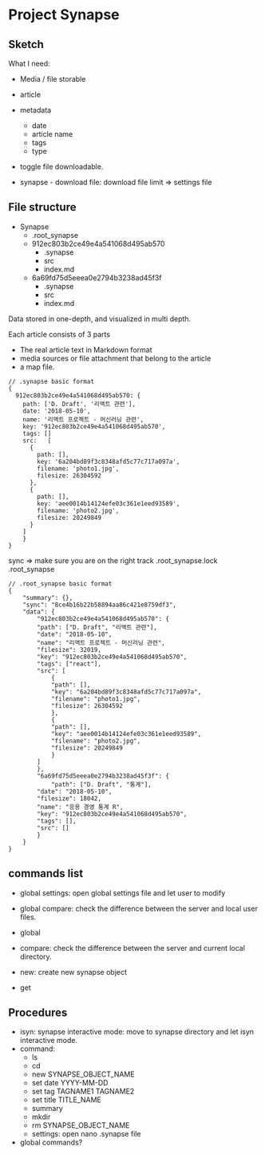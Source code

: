 # Project Synapse

## Sketch

What I need:

- Media / file storable
- article
- metadata
  - date
  - article name
  - tags
  - type
- toggle file downloadable.

- synapse - download file: download file limit => settings file

## File structure

- Synapse
  - .root_synapse
  - 912ec803b2ce49e4a541068d495ab570
    - .synapse
    - src
    - index.md
  - 6a69fd75d5eeea0e2794b3238ad45f3f
    - .synapse
    - src
    - index.md

Data stored in one-depth, and visualized in multi depth.

Each article consists of 3 parts

- The real article text in Markdown format
- media sources or file attachment that belong to the article
- a map file.

```
// .synapse basic format
{
  912ec803b2ce49e4a541068d495ab570: {
  	path: ['D. Draft', '리액트 관련'],
  	date: '2018-05-10',
  	name: '리액트 프로젝트 - 머신러닝 관련',
    key: '912ec803b2ce49e4a541068d495ab570',
    tags: []
    src:   [
      {
        path: [],
        key: '6a204bd89f3c8348afd5c77c717a097a',
        filename: 'photo1.jpg',
        filesize: 26304592
      },
      {
        path: [],
        key: 'aee0014b14124efe03c361e1eed93589',
        filename: 'photo2.jpg',
        filesize: 20249849
      }
    ]
	}
}
```

sync => make sure you are on the right track
.root_synapse.lock
.root_synapse

```
// .root_synapse basic format
{
    "summary": {},
    "sync": "8ce4b16b22b58894aa86c421e8759df3",
    "data": {
        "912ec803b2ce49e4a541068d495ab570": {
        "path": ["D. Draft", "리액트 관련"],
        "date": "2018-05-10",
        "name": "리액트 프로젝트 - 머신러닝 관련",
        "filesize": 32019,
        "key": "912ec803b2ce49e4a541068d495ab570",
        "tags": ["react"],
        "src": [
            {
            "path": [],
            "key": "6a204bd89f3c8348afd5c77c717a097a",
            "filename": "photo1.jpg",
            "filesize": 26304592
            },
            {
            "path": [],
            "key": "aee0014b14124efe03c361e1eed93589",
            "filename": "photo2.jpg",
            "filesize": 20249849
            }
        ]
        },
        "6a69fd75d5eeea0e2794b3238ad45f3f": {
            "path": ["D. Draft", "통계"],
        "date": "2018-05-10",
        "filesize": 18042,
        "name": "응용 경영 통계 R",
        "key": "912ec803b2ce49e4a541068d495ab570",
        "tags": [],
        "src": []
        }
    }
}
```

## commands list

- global settings: open global settings file and let user to modify
- global compare: check the difference between the server and local user files.
- global

- compare: check the difference between the server and current local directory.
- new: create new synapse object
- get

## Procedures

- isyn: synapse interactive mode: move to synapse directory and let isyn interactive mode.
- command:
  - ls
  - cd
  - new SYNAPSE_OBJECT_NAME
  - set date YYYY-MM-DD
  - set tag TAGNAME1 TAGNAME2
  - set title TITLE_NAME
  - summary
  - mkdir
  - rm SYNAPSE_OBJECT_NAME
  - settings: open nano .synapse file
- global commands?
